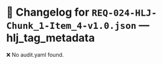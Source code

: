 # 📝 Changelog for `REQ-024-HLJ-Chunk_1-Item_4-v1.0.json` — **hlj_tag_metadata**

❌ No audit.yaml found.
